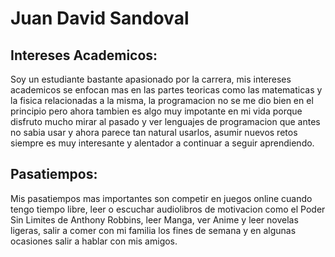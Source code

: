 # Juan David Sandoval

## Intereses Academicos:

Soy un estudiante bastante apasionado por la carrera, mis intereses academicos se enfocan mas en las partes teoricas como las matematicas y la fisica relacionadas a la misma, la programacion no se me dio bien en el principio pero ahora tambien es algo muy impotante en mi vida porque disfruto mucho mirar al pasado y ver lenguajes de programacion que antes no sabia usar y ahora parece tan natural usarlos, asumir nuevos retos siempre es muy interesante y alentador a continuar a seguir aprendiendo.

## Pasatiempos:

Mis pasatiempos mas importantes son competir en juegos online cuando tengo tiempo libre, leer o escuchar audiolibros de motivacion como el Poder Sin Limites de Anthony Robbins, leer Manga, ver Anime y leer novelas ligeras, salir a comer con mi familia los fines de semana y en algunas ocasiones salir a hablar con mis amigos.
